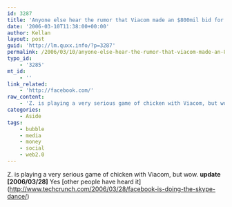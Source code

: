 ```yaml
---
id: 3287
title: 'Anyone else hear the rumor that Viacom made an $800mil bid for Facebook, and Facebook said &#8216;No&#8217;?'
date: '2006-03-10T11:38:00+00:00'
author: Kellan
layout: post
guid: 'http://lm.quxx.info/?p=3287'
permalink: /2006/03/10/anyone-else-hear-the-rumor-that-viacom-made-an-800mil-bid-for-facebook-and-facebook-said-no/
typo_id:
    - '3285'
mt_id:
    - ''
link_related:
    - 'http://facebook.com/'
raw_content:
    - 'Z. is playing a very serious game of chicken with Viacom, but wow. **update [2006/03/28]** Yes [other people have heard it](http://www.techcrunch.com/2006/03/28/facebook-is-doing-the-skype-dance/)'
categories:
    - Aside
tags:
    - bubble
    - media
    - money
    - social
    - web2.0
---
```


Z. is playing a very serious game of chicken with Viacom, but wow. **update \[2006/03/28\]** Yes \[other people have heard it\](http://www.techcrunch.com/2006/03/28/facebook-is-doing-the-skype-dance/)